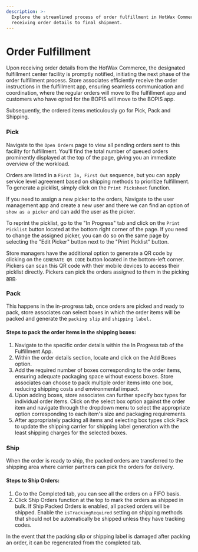 ```yaml
---
description: >-
  Explore the streamlined process of order fulfillment in HotWax Commerce, from
  receiving order details to final shipment.
---
```


# Order Fulfillment

Upon receiving order details from the HotWax Commerce, the designated fulfillment center facility is promptly notified, initiating the next phase of the order fulfillment process. Store associates efficiently receive the order instructions in the fulfillment app, ensuring seamless communication and coordination, where the regular orders will move to the fulfillment app and customers who have opted for the BOPIS will move to the BOPIS app.

Subsequently, the ordered items meticulously go for Pick, Pack and Shipping.

### Pick

Navigate to the `Open Orders` page to view all pending orders sent to this facility for fulfillment. You'll find the total number of queued orders prominently displayed at the top of the page, giving you an immediate overview of the workload.

Orders are listed in a `First In, First Out` sequence, but you can apply service level agreement based on shipping methods to prioritize fulfillment. To generate a picklist, simply click on the `Print Picksheet` function.

If you need to assign a new picker to the orders, Navigate to the user management app and create a new user and there we can find an option of `show as a picker` and can add the user as the picker.

To reprint the picklist, go to the "In Progress" tab and click on the `Print Picklist` button located at the bottom right corner of the page. If you need to change the assigned picker, you can do so on the same page by selecting the "Edit Picker" button next to the "Print Picklist" button.

Store managers have the additional option to generate a QR code by clicking on the `GENERATE QR CODE` button located in the bottom-left corner. Pickers can scan this QR code with their mobile devices to access their picklist directly. Pickers can pick the orders assigned to them in the picking [app](https://docs.hotwax.co/user-guides/orders/fulfillment/pickingapp).

### Pack

This happens in the in-progress tab, once orders are picked and ready to pack, store associates can select boxes in which the order items will be packed and generate the `packing slip` and `shipping label.`

#### Steps to pack the order items in the shipping boxes:

1. Navigate to the specific order details within the In Progress tab of the Fulfillment App.
2. Within the order details section, locate and click on the Add Boxes option.
3. Add the required number of boxes corresponding to the order items, ensuring adequate packaging space without excess boxes. Store associates can choose to pack multiple order items into one box, reducing shipping costs and environmental impact.
4. Upon adding boxes, store associates can further specify box types for individual order items. Click on the select box option against the order item and navigate through the dropdown menu to select the appropriate option corresponding to each item's size and packaging requirements.
5. After appropriately packing all items and selecting box types click Pack to update the shipping carrier for shipping label generation with the least shipping charges for the selected boxes.

### Ship

When the order is ready to ship, the packed orders are transferred to the shipping area where carrier partners can pick the orders for delivery.

#### Steps to Ship Orders:

1. Go to the Completed tab, you can see all the orders on a FIFO basis.
2. Click Ship Orders function at the top to mark the orders as shipped in bulk. If Ship Packed Orders is enabled, all packed orders will be shipped. Enable the `isTrackingRequired` setting on shipping methods that should not be automatically be shipped unless they have tracking codes.

In the event that the packing slip or shipping label is damaged after packing an order, it can be regenerated from the completed tab.
